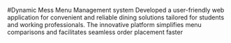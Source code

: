 #Dynamic Mess Menu Management system
Developed a user-friendly web application for convenient and reliable dining solutions tailored for students and working
professionals.
The innovative platform simplifies menu comparisons and facilitates seamless order placement faster

